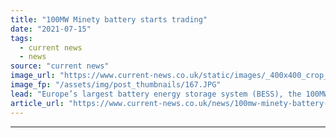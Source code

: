 ```yaml
---
title: "100MW Minety battery starts trading"
date: "2021-07-15"
tags: 
  - current news
  - news
source: "current news"
image_url: "https://www.current-news.co.uk/static/images/_400x400_crop_center-center/Minety-battery-site-in-Wiltshire-credit-Shell-Energy-Europe.JPG"
image_fp: "/assets/img/post_thumbnails/167.JPG"
lead: "​Europe’s largest battery energy storage system (BESS), the 100MW Minety site, is now fully operation Shell Energy has announced."
article_url: "https://www.current-news.co.uk/news/100mw-minety-battery-starts-trading?utm_source=rss-feeds&utm_medium=rss&utm_campaign=rss"
---
```


---
